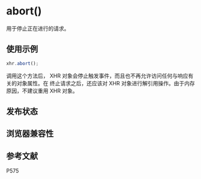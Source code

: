 # abort()

用于停止正在进行的请求。

## 使用示例

```javascript
xhr.abort();
```

调用这个方法后， XHR 对象会停止触发事件，而且也不再允许访问任何与响应有关的对象属性。在
终止请求之后，还应该对 XHR 对象进行解引用操作。由于内存原因，不建议重用 XHR 对象。

## 发布状态

## 浏览器兼容性

## 参考文献

P575